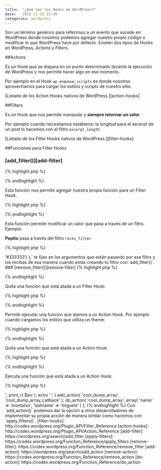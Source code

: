 ```yaml
---
title:  "¿Qué son los Hooks de WordPress?"
date:   2015-11-15 22:40
categories: wordpress
---
```

Son un término genérico para referirnos a un evento que sucede en WordPress
donde nosotros podemos agregar nuestro propio código o modificar lo que WordPress
hace por defecto. Existen dos tipos de Hooks en WordPress, _Actions_ y _Filters_.

##Actions

Es un Hook que se dispara en un punto determinado durante la ejecución
de WordPress y nos permite hacer algo en ese momento.

Por ejemplo en el Hook `wp_enqueue_scripts` es donde nosotros aprovechamos
para cargar los estilos y scripts de nuestro sitio.

[Listado de los Action Hooks nativos de WordPress.][action-hooks]

##Filters

Es un Hook que nos permite manipular y __siempre retornar un valor__.

Por ejemplo cuando necesitamos establecer la longitud para el excerpt
de un post lo hacemos con el filtro `excerpt_length`.

[Listado de los Filter Hooks nativos de WordPress.][filter-hooks]

##Funciones para Filter Hooks

### [add_filter()][add-filter]
{% highlight php %}
<?php add_filter( $tag, $function_to_add, $priority, $accepted_args ); ?>
{% endhighlight %}

Esta función nos permite agregar nuestra propia función para un Filter
Hook.

{% highlight php %}
<?php

function custom_excerpt_length( $length ) {
	return 20;
}
add_filter( 'excerpt_length', 'custom_excerpt_length', 999 );
{% endhighlight %}

En este ejemplo atamos la función `custom_excerpt_length` en el Filter Hook
`excerpt_length` para retornar el valor __20__.
Este valor está siendo utilizado por WordPress de la siguiente manera
para establecer la longitud del excerpt de un post.

{% highlight bash %}
/wphooks.dev/wp-includes/formatting.php:
 2813  		 * @param int $number The number of words. Default 55.
 2814  		 */
 2815: 		$excerpt_length = apply_filters( 'excerpt_length', 55 );
 2816  		/**
 2817  		 * Filter the string in the "more" link displayed after a trimmed excerpt.

1 match in 1 file
{% endhighlight %}

WordPress por default le está pasando un valor de __55__ al filtro `excerpt_length`.
Si nosotros no hacemos nada en ese filtro por default la longitud será __55__.

### [apply_filters()][apply-filters]

{% highlight php %}
<?php apply_filters( $tag, $value, $var ... ); ?>
{% endhighlight %}


Esta función permite modificar un valor que pasa a través de un filtro. Ejemplo:

__Pepito__ pasa a través del filtro `rocks_filter`

{% highlight php %}
<?php

echo apply_filters( 'rocks_filter', 'Pepito' );
{% endhighlight %}

Si no existe el filtro aún, el valor que se imprime es simplemente __Pepito__.
Si lo dejamos así quiere decir que le estamos dando la oportunidad a otros
desarrolladores de implementar su propio filtro con `add_action()` para modificar
este valor.

{% highlight php %}
<?php

function rocks_callback( $name ) {
	return "$name Rocks!!!";
}
add_filter( 'rocks_filter', 'rocks_callback' );

echo apply_filters( 'rocks_filter', 'Pepito' );
{% endhighlight %}

Cuando implementamos el filtro `rocks_filter` el valor que se imprime es __Pepito Rocks!!!__.

Es importante que cuando tu veas `apply_filters( ‘filter_name’, array(‘color’ => ‘#333333’)  );`
te fijes en los argumentos que están pasando por ese filtro y los
recibas de esa manera cuando estás creando tu filtro con `add_filter()`.

### [remove_filter()][remove-filter]

{% highlight php %}
<?php remove_filter( $tag, $function_to_remove, $priority ); ?>
{% endhighlight %}

Quita una función que está atada a un Filter Hook:

{% highlight php %}
<?php

remove_filter( 'the_content', 'do_shortcode', 11);
{% endhighlight %}

##Funciones para Action Hooks

### [add_action()][add-action]

{% highlight php %}
<?php add_action( $hook, $function_to_add, $priority, $accepted_args ); ?>
{% endhighlight %}

Permite ejecutar una función que atamos a un Action Hook.
Por ejemplo cuando cargamos los estilos que utiliza un theme:

{% highlight php %}
<?php

function theme_styles() {

	wp_enqueue_style( 'google_fonts', 'https://fonts.googleapis.com/css?family=Open+Sans' );

}
add_action( 'wp_enqueue_scripts', 'theme_styles' );
{% endhighlight %}

### [remove_action()][remove-action]

{% highlight php %}
<?php remove_action( $tag, $function_to_remove, $priority ); ?>
{% endhighlight %}

Quita una función que está atada a un Action Hook.

{% highlight php %}
<?php

remove_action( 'wp_enqueue_scripts', 'theme_styles' );
{% endhighlight %}

### [do_action()][add-action]

{% highlight php %}
<?php do_action( $tag, $arg ); ?>
{% endhighlight %}

Ejecuta una función que está atada a un Action Hook:

{% highlight php %}
<?php

function cool_dump_array_callback( $arr ) {
    echo '<pre>';
    print_r( $arr );
    echo '</pre>';
}
add_action( 'cool_dump_array', 'cool_dump_array_callback' );

do_action( 'cool_dump_array', array( 'name' => 'montalvo', 'lastname' => 'miguelo' ) );
{% endhighlight %}

Con `add_action()` podemos dar la opción a otros desarrolladores de
implementar su propia acción de manera similar como hacemos con `apply_filters()`.

[filter-hooks]: http://codex.wordpress.org/Plugin_API/Filter_Reference
[action-hooks]: http://codex.wordpress.org/Plugin_API/Action_Reference
[add-filter]: https://wordpress.org/search/add_filter
[apply-filters]: https://codex.wordpress.org/Function_Reference/apply_filters
[remove-filter]: https://codex.wordpress.org/Function_Reference/remove_filter
[add-action]: https://wordpress.org/search/add_action
[remove-action]: https://codex.wordpress.org/Function_Reference/remove_action
[do-action]: https://codex.wordpress.org/Function_Reference/do_action
